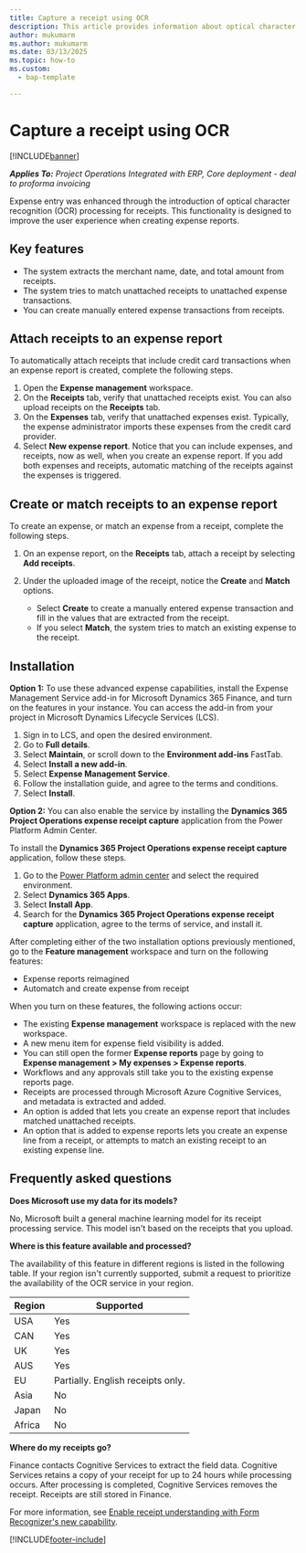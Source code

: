 ```yaml
---
title: Capture a receipt using OCR
description: This article provides information about optical character recognition (OCR) processing for receipts.
author: mukumarm
ms.author: mukumarm
ms.date: 03/13/2025
ms.topic: how-to
ms.custom: 
  - bap-template

---
```


# Capture a receipt using OCR

[!INCLUDE[banner](../includes/banner.md)]

_**Applies To:** Project Operations Integrated with ERP, Core deployment - deal to proforma invoicing_

Expense entry was enhanced through the introduction of optical character recognition (OCR) processing for receipts. This functionality is designed to improve the user experience when creating expense reports.

## Key features

- The system extracts the merchant name, date, and total amount from receipts.
- The system tries to match unattached receipts to unattached expense transactions.
- You can create manually entered expense transactions from receipts.

## Attach receipts to an expense report

To automatically attach receipts that include credit card transactions when an expense report is created, complete the following steps.

  1. Open the **Expense management** workspace.
  2. On the **Receipts** tab, verify that unattached receipts exist. You can also upload receipts on the **Receipts** tab.
  3. On the **Expenses** tab, verify that unattached expenses exist. Typically, the expense administrator imports these expenses from the credit card provider.
  4. Select **New expense report**. Notice that you can include expenses, and receipts, now as well, when you create an expense report. If you add both expenses and receipts, automatic matching of the receipts against the expenses is triggered.

## Create or match receipts to an expense report
To create an expense, or match an expense from a receipt, complete the following steps.

  1. On an expense report, on the **Receipts** tab, attach a receipt by selecting **Add receipts**.
  2. Under the uploaded image of the receipt, notice the **Create** and **Match** options.

      - Select **Create** to create a manually entered expense transaction and fill in the values that are extracted from the receipt.
      - If you select **Match**, the system tries to match an existing expense to the receipt.

## Installation

**Option 1:** To use these advanced expense capabilities, install the Expense Management Service add-in for Microsoft Dynamics 365 Finance, and turn on the features in your instance. You can access the add-in from your project in Microsoft Dynamics Lifecycle Services (LCS).

1. Sign in to LCS, and open the desired environment.
2. Go to **Full details**.
3. Select **Maintain**, or scroll down to the **Environment add-ins** FastTab.
4. Select **Install a new add-in**.
5. Select **Expense Management Service**.
6. Follow the installation guide, and agree to the terms and conditions.
7. Select **Install**.

**Option 2:** You can also enable the service by installing the **Dynamics 365 Project Operations expense receipt capture** application from the Power Platform Admin Center. 

To install the **Dynamics 365 Project Operations expense receipt capture** application, follow these steps.

1. Go to the [Power Platform admin center](https://admin.powerplatform.microsoft.com/resources/applications) and select the required environment.  
3. Select **Dynamics 365 Apps**.  
4. Select **Install App**.  
5. Search for the **Dynamics 365 Project Operations expense receipt capture** application, agree to the terms of service, and install it.
   
After completing either of the two installation options previously mentioned, go to the **Feature management** workspace and turn on the following features: 

- Expense reports reimagined
- Automatch and create expense from receipt

When you turn on these features, the following actions occur:

- The existing **Expense management** workspace is replaced with the new workspace.
- A new menu item for expense field visibility is added.
- You can still open the former **Expense reports** page by going to **Expense management > My expenses > Expense reports**.
- Workflows and any approvals still take you to the existing expense reports page.
- Receipts are processed through Microsoft Azure Cognitive Services, and metadata is extracted and added.
- An option is added that lets you create an expense report that includes matched unattached receipts.
- An option that is added to expense reports lets you create an expense line from a receipt, or attempts to match an existing receipt to an existing expense line.

## Frequently asked questions

**Does Microsoft use my data for its models?**

No, Microsoft built a general machine learning model for its receipt processing service. This model isn't based on the receipts that you upload.

**Where is this feature available and processed?**

The availability of this feature in different regions is listed in the following table. If your region isn't currently supported, submit a request to prioritize the availability of the OCR service in your region. 

| Region | Supported                         |
|--------|-----------------------------------|
| USA    | Yes                               |
| CAN    | Yes                               |
| UK     | Yes                               |
| AUS    | Yes                               |
| EU     | Partially. English receipts only. |
| Asia   | No                                |
| Japan  | No                                |
| Africa | No                                |

**Where do my receipts go?**

Finance contacts Cognitive Services to extract the field data. Cognitive Services retains a copy of your receipt for up to 24 hours while processing occurs. After processing is completed, Cognitive Services removes the receipt. Receipts are still stored in Finance.

For more information, see [Enable receipt understanding with Form Recognizer's new capability](https://azure.microsoft.com/blog/enable-receipt-understanding-with-form-recognizer-s-new-capability/).


[!INCLUDE[footer-include](../includes/footer-banner.md)]
